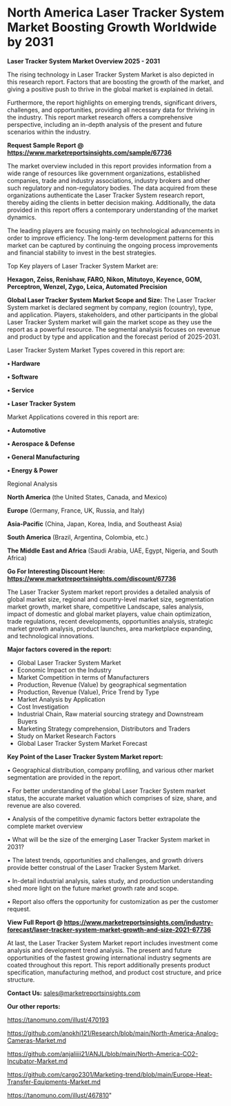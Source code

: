 # North America Laser Tracker System Market Boosting Growth Worldwide by 2031

<Strong> Laser Tracker System Market Overview 2025 - 2031</strong>

The rising technology in Laser Tracker System Market is also depicted in this research report. Factors that are boosting the growth of the market, and giving a positive push to thrive in the global market is explained in detail.

Furthermore, the report highlights on emerging trends, significant drivers, challenges, and opportunities, providing all necessary data for thriving in the industry. This report market research offers a comprehensive perspective, including an in-depth analysis of the present and future scenarios within the industry.

<strong>Request Sample Report @ <a href=https://www.marketreportsinsights.com/sample/67736>https://www.marketreportsinsights.com/sample/67736</a></strong>

The market overview included in this report provides information from a wide range of resources like government organizations, established companies, trade and industry associations, industry brokers and other such regulatory and non-regulatory bodies. The data acquired from these organizations authenticate the Laser Tracker System research report, thereby aiding the clients in better decision making. Additionally, the data provided in this report offers a contemporary understanding of the market dynamics.

The leading players are focusing mainly on technological advancements in order to improve efficiency. The long-term development patterns for this market can be captured by continuing the ongoing process improvements and financial stability to invest in the best strategies.

Top Key players of Laser Tracker System Market are:

<strong>Hexagon, Zeiss, Renishaw, FARO, Nikon, Mitutoyo, Keyence, GOM, Perceptron, Wenzel, Zygo, Leica, Automated Precision</strong>

<strong><b>Global Laser Tracker System Market Scope and Size:</b></strong>
The Laser Tracker System market is declared segment by company, region (country), type, and application. Players, stakeholders, and other participants in the global Laser Tracker System market will gain the market scope as they use the report as a powerful resource. The segmental analysis focuses on revenue and product by type and application and the forecast period of 2025-2031.

Laser Tracker System Market Types covered in this report are:

<strong>• Hardware

• Software

• Service

• Laser Tracker System</strong>

Market Applications covered in this report are:

<strong>• Automotive

• Aerospace & Defense

• General Manufacturing

• Energy & Power</strong> 

Regional Analysis

<strong>North America</strong> (the United States, Canada, and Mexico)

<strong>Europe</strong> (Germany, France, UK, Russia, and Italy)

<strong>Asia-Pacific</strong> (China, Japan, Korea, India, and Southeast Asia)

<strong>South America</strong> (Brazil, Argentina, Colombia, etc.)

<strong>The Middle East and Africa</strong> (Saudi Arabia, UAE, Egypt, Nigeria, and South Africa)

<strong>Go For Interesting Discount Here: <a href=https://www.marketreportsinsights.com/discount/67736>https://www.marketreportsinsights.com/discount/67736</a></strong>

The Laser Tracker System market report provides a detailed analysis of global market size, regional and country-level market size, segmentation market growth, market share, competitive Landscape, sales analysis, impact of domestic and global market players, value chain optimization, trade regulations, recent developments, opportunities analysis, strategic market growth analysis, product launches, area marketplace expanding, and technological innovations.

<strong><b>Major factors covered in the report:</b></strong>
<ul>
  <li>Global Laser Tracker System Market </li>
  <li>Economic Impact on the Industry</li>
  <li>Market Competition in terms of Manufacturers</li>
  <li>Production, Revenue (Value) by geographical segmentation</li>
  <li>Production, Revenue (Value), Price Trend by Type</li>
  <li>Market Analysis by Application</li>
  <li>Cost Investigation</li>
  <li>Industrial Chain, Raw material sourcing strategy and Downstream Buyers</li>
  <li>Marketing Strategy comprehension, Distributors and Traders</li>
  <li>Study on Market Research Factors</li>
  <li>Global Laser Tracker System Market Forecast</li>
</ul>

<strong><b>Key Point of the Laser Tracker System Market report:</b></strong>

• Geographical distribution, company profiling, and various other market segmentation are provided in the report.

• For better understanding of the global Laser Tracker System market status, the accurate market valuation which comprises of size, share, and revenue are also covered.

• Analysis of the competitive dynamic factors better extrapolate the complete market overview

• What will be the size of the emerging Laser Tracker System market in 2031?

• The latest trends, opportunities and challenges, and growth drivers provide better construal of the Laser Tracker System Market.

• In-detail industrial analysis, sales study, and production understanding shed more light on the future market growth rate and scope.

• Report also offers the opportunity for customization as per the customer request.

<strong><b>View Full Report @ <a href=https://www.marketreportsinsights.com/industry-forecast/laser-tracker-system-market-growth-and-size-2021-67736>https://www.marketreportsinsights.com/industry-forecast/laser-tracker-system-market-growth-and-size-2021-67736</a></b></strong>


At last, the Laser Tracker System Market report includes investment come analysis and development trend analysis. The present and future opportunities of the fastest growing international industry segments are coated throughout this report. This report additionally presents product specification, manufacturing method, and product cost structure, and price structure.

<strong>Contact Us:</strong>
sales@marketreportsinsights.com

<strong>Our other reports:</strong>

<a href=https://tanomuno.com/illust/470193>https://tanomuno.com/illust/470193</a>

<a href=https://github.com/anokhi121/Research/blob/main/North-America-Analog-Cameras-Market.md>https://github.com/anokhi121/Research/blob/main/North-America-Analog-Cameras-Market.md</a>

<a href=https://github.com/anjaliiii21/ANJL/blob/main/North-America-CO2-Incubator-Market.md>https://github.com/anjaliiii21/ANJL/blob/main/North-America-CO2-Incubator-Market.md</a>

<a href=https://github.com/cargo2301/Marketing-trend/blob/main/Europe-Heat-Transfer-Equipments-Market.md>https://github.com/cargo2301/Marketing-trend/blob/main/Europe-Heat-Transfer-Equipments-Market.md</a>

<a href=https://tanomuno.com/illust/467810>https://tanomuno.com/illust/467810</a>"
